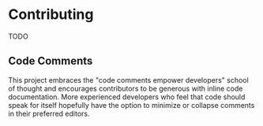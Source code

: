 # Contributing

TODO

## Code Comments

This project embraces the "code comments empower developers" school of thought and encourages contributors to be generous with inline code documentation. More experienced developers who feel that code should speak for itself hopefully have the option to minimize or collapse comments in their preferred editors.